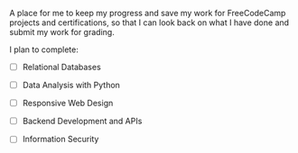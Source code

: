 A place for me to keep my progress and save my work for FreeCodeCamp projects and certifications, so that I can look back on what I have done and submit my work for grading. 

I plan to complete:

 - [ ] Relational Databases
 - [ ] Data Analysis with Python
 - [ ] Responsive Web Design
 - [ ] Backend Development and APIs
 - [ ] Information Security

